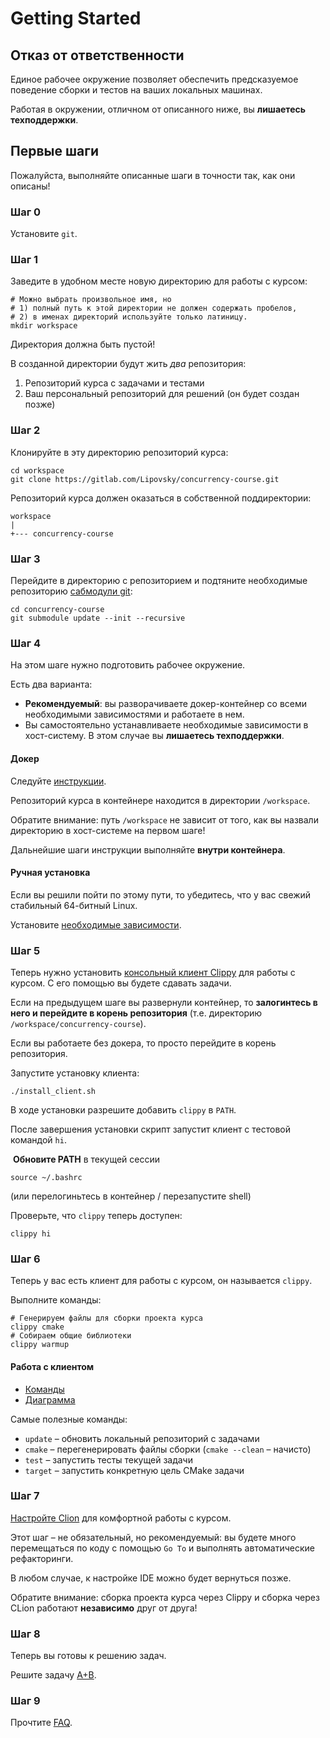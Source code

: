 # Getting Started

## Отказ от ответственности

Единое рабочее окружение позволяет обеспечить предсказуемое поведение сборки и тестов на ваших локальных машинах.

Работая в окружении, отличном от описанного ниже, вы **лишаетесь техподдержки**.

## Первые шаги

Пожалуйста, выполняйте описанные шаги в точности так, как они описаны!

### Шаг 0

Установите `git`.

### Шаг 1

Заведите в удобном месте новую директорию для работы с курсом:

```shell
# Можно выбрать произвольное имя, но
# 1) полный путь к этой директории не должен содержать пробелов,
# 2) в именах директорий используйте только латиницу.
mkdir workspace
```

Директория должна быть пустой!

В созданной директории будут жить _два_ репозитория:
1) Репозиторий курса с задачами и тестами
2) Ваш персональный репозиторий для решений (он будет создан позже)


### Шаг 2

Клонируйте в эту директорию репозиторий курса:

```shell
cd workspace
git clone https://gitlab.com/Lipovsky/concurrency-course.git
```

Репозиторий курса должен оказаться в собственной поддиректории:

```
workspace
|
+--- concurrency-course
```

### Шаг 3

Перейдите в директорию с репозиторием и подтяните необходимые репозиторию [сабмодули git](https://git-scm.com/book/en/v2/Git-Tools-Submodules):

```shell
cd concurrency-course
git submodule update --init --recursive
```

### Шаг 4

На этом шаге нужно подготовить рабочее окружение.

Есть два варианта:
* **Рекомендуемый**: вы разворачиваете докер-контейнер со всеми необходимыми зависимостями и работаете в нем.
* Вы самостоятельно устанавливаете необходимые зависимости в хост-систему. В этом случае вы **лишаетесь техподдержки**.


#### Докер

Следуйте [инструкции](/docs/docker.md).

Репозиторий курса в контейнере находится в директории `/workspace`.

Обратите внимание: путь `/workspace` не зависит от того, как вы назвали директорию в хост-системе на первом шаге!

Дальнейшие шаги инструкции выполняйте **внутри контейнера**.

#### Ручная установка

Если вы решили пойти по этому пути, то убедитесь, что у вас свежий стабильный 64-битный Linux.

Установите [необходимые зависимости](/docker/image/install_deps.sh).

### Шаг 5

Теперь нужно установить [консольный клиент Clippy](https://gitlab.com/Lipovsky/clippy) для работы с курсом. С его помощью вы будете сдавать задачи.

Если на предыдущем шаге вы развернули контейнер, то **залогинтесь в него и перейдите в корень репозитория** (т.е. директорию `/workspace/concurrency-course`).

Если вы работаете без докера, то просто перейдите в корень репозитория.

Запустите установку клиента:
```shell
./install_client.sh
```
В ходе установки разрешите добавить `clippy` в `PATH`.

После завершения установки скрипт запустит клиент с тестовой командой `hi`.

 **Обновите PATH** в текущей сессии
```shell
source ~/.bashrc
```
(или перелогиньтесь в контейнер / перезапустите shell)

Проверьте, что `clippy` теперь доступен:
```shell
clippy hi
```
### Шаг 6

Теперь у вас есть клиент для работы с курсом, он называется `clippy`.

Выполните команды:

```shell
# Генерируем файлы для сборки проекта курса
clippy cmake
# Собираем общие библиотеки
clippy warmup
```

#### Работа с клиентом

- [Команды](https://gitlab.com/Lipovsky/clippy/-/blob/master/docs/commands.md)
- [Диаграмма](https://gitlab.com/Lipovsky/clippy/-/blob/master/docs/diagram.png)

Самые полезные команды:

- `update` – обновить локальный репозиторий с задачами
- `cmake` – перегенерировать файлы сборки (`cmake --clean` – начисто)
- `test` – запустить тесты текущей задачи
- `target` – запустить конкретную цель CMake задачи

### Шаг 7

[Настройте Clion](/docs/clion.md) для комфортной работы с курсом.

Этот шаг – не обязательный, но рекомендуемый: вы будете много перемещаться по коду с помощью `Go To` и выполнять автоматические рефакторинги.

В любом случае, к настройке IDE можно будет вернуться позже.

Обратите внимание: сборка проекта курса через Clippy и сборка через CLion работают **независимо** друг от друга!

### Шаг 8

Теперь вы готовы к решению задач.

Решите задачу [A+B](/tasks/tutorial/aplusb).

### Шаг 9

Прочтите [FAQ](/docs/faq.md).
